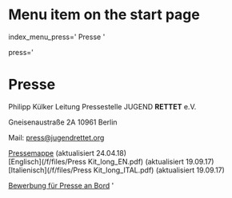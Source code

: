 # Menu item on the start page
index_menu_press='
Presse
'

press='
# Presse

Philipp Külker
Leitung Pressestelle JUGEND **RETTET** e.V.

Gneisenaustraße 2A
10961 Berlin

Mail: [press@jugendrettet.org](mailto://press@jugendrettet.org)

[Pressemappe](/f/files/180424_Press_Kit_DE.pdf) (aktualisiert 24.04.18)  
[Englisch](/f/files/Press Kit_long_EN.pdf) (aktualisiert 19.09.17)  
[Italienisch](/f/files/Press Kit_long_ITAL.pdf) (aktualisiert 19.09.17)  

[Bewerbung für Presse an Bord](./crewing#press)
'
